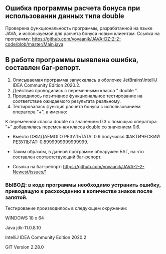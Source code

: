 ## Ошибка программы расчета бонуса при использовании данных типа double ##

Проверена функциональность программы, разрабатанной на языке JAVA, и используемой для расчета бонуса новым клиентам.
Ссылка на программу: https://github.com/vovaanik/JAVA-DZ-2-2-code/blob/master/Main.java

## В работе программы выявлена ошибка, составлен баг-репорт. ##

1. Описываемая программа запускалась в оболочке JetBrains\IntelliJ IDEA Community Edition 2020.2.
2. Действия проводились с переменными класса " double ".
3. Проводилось позитивное функциональное тестирование на соответствие ожидаемого результата реальному.
4. Тестировалась функция расчета бонуса с использованием оператора "+", а именно:

К переменной класса double со значением 0.3 с помощью оператора "+" добавлялась переменная класса double со значением 0.6. 
* Вместо ОЖИДАЕМОГО РЕЗУЛЬТАТА: 0.9 получился ФАКТИЧЕСКИЙ РЕЗУЛЬТАТ: 0.8999999999999999. 

* Таким образом, в данной программе обнаружен БАГ, на что составлен соответствующий баг-репорт.
* Ссылка на баг-репорт: https://github.com/vovaanik/JAVA-2-2-Newest/issues/1

### ВЫВОД: в коде программы необходимо устранить ошибку, приводящую к расхождению в количестве знаков после запятой. ###

Тестирование производилось в следующем окружении:

WINDOWS 10 x 64 

Java jdk-11.0.8.10

IntelliJ IDEA Community Edition 2020.2

GIT Version 2.28.0
